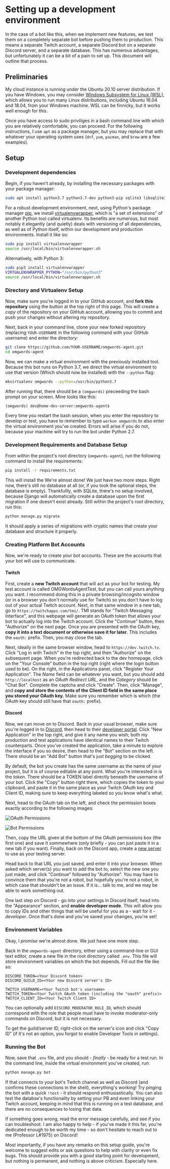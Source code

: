# Setting up a development environment

In the case of a bot like this, when we implement new features, we test them on a completely separate bot before pushing them to production. This means a separate Twitch account, a separate Discord bot on a separate Discord server, and a separate database. This has numerous advantages, but unfortunately it can be a bit of a pain to set up. This document will outline that process.

## Preliminaries

My cloud instance is running under the Ubuntu 20.10 server distribution. If you have Windows, you may consider [Windows Subsystem for Linux (WSL)](https://docs.microsoft.com/en-us/windows/wsl/install-win10), which allows you to run many Linux distributions, including Ubuntu 16.04 and 18.04, from your Windows machine. WSL can be finnicky, but it works well enough for this.

Once you have access to sudo priviliges in a bash command line with which you are relatively comfortable, you can proceed. For the following instructions, I use `apt` as a package manager, but you may replace that with whatever your operating system uses (`dnf`, `yum`, `pacman`, and `brew` are a few examples).

## Setup

### Development dependencies

Begin, if you haven't already, by installing the necessary packages with your package manager:

```bash
sudo apt install python3.7 python3.7-dev python3-pip sqlite3 libsqlite3-dev
```

For a robust development environment, next, using Python's package manager [pip](https://pip.pypa.io/en/stable), we install [virtualenvwrapper](https://virtualenvwrapper.readthedocs.io/en/latest), which is "a set of extensions" of another Python tool called virtualenv. Its benefits are numerous, but most notably it elegantly (and quietly) deals with versioning of all dependencies, as well as of Python itself, within our development and production environments. Install it like so:

```bash
sudo pip install virtualenvwrapper
source /usr/local/bin/virtualenvwrapper.sh
```

Alternatively, with Python 3:

```bash
sudo pip3 install virtualenvwrapper
VIRTUALENVWRAPPER_PYTHON="/usr/bin/python3"
source /usr/local/bin/virtualenvwrapper.sh
```

### Directory and Virtualenv Setup

Now, make sure you're logged in to your GitHub account, and **fork this repository** using the button at the top right of this page. This will create a *copy* of the repository on your GitHub account, allowing you to commit and push your changes without altering my repository.

Next, back in your command line, clone your new forked repository (replacing `YOUR-USERNAME` in the following command with your GitHub username) and enter the directory:

```bash
git clone https://github.com/YOUR-USERNAME/omgwords-agent.git
cd omgwords-agent
```

Now, we can make a virtual environment with the previously installed tool. Because this bot runs on Python 3.7, we direct the virtual environment to use that version (Which should now be installed) with the `--python` flag:

```bash
mkvirtualenv omgwords --python=/usr/bin/python3.7
```

After running that, there should be a `(omgwords)` preceeding the bash prompt on your screen. Mine looks like this:

```
(omgwords) dev@home-dev-server:omgwords-agent$
```

Every time you restart the bash session, when you enter the repository to develop or test, you have to remember to type `workon omgwords` to also enter the virtual environment you've created. Errors will arise if you do not, because your machine will try to run the bot under Python 2.7.

### Development Requirements and Database Setup

From within the project's root directory (`omgwords-agent`), run the following command to install the requirements:

```bash
pip install -r requirements.txt
```

This will install the 
We're almost done! We just have two more steps. Right now, there's still no database at all (or, if you took the optional steps, the database is empty). Thankfullly, with SQLite, there's no setup involved, because Django will automatically create a database upon the first migration if one doesn't exist already. Still within the project's root directory, run this:

```bash
python manage.py migrate
```

It should apply a series of migrations with cryptic names that create your database and structure it properly.

### Creating Platform Bot Accounts

Now, we're ready to create your bot accounts. These are the accounts that your bot will use to communicate.

#### Twitch

 First, create a **new Twitch account** that will act as your bot for testing. My test account is called OMGWordsAgentTest, but you can call yours anything you want. I recommend doing this in a private browsing/incognito window (or in a browser you don't normally use for Twitch) so you don't have to log out of your actual Twitch account. Next, in that same window in a new tab, go to `https://twitchapps.com/tmi/`. TMI stands for "Twitch Messaging Interface", and this webpage will generate an OAuth token that allows your bot to actually log into the Twitch account. Click the "Continue" button, then "Authorize" on the next page. Once you are presented with the OAuth key, **copy it into a text document or otherwise save it for later**. This includes the `oauth:` prefix. Then, you may close the tab.

Next, ideally in the same browser window, head to `https://dev.twitch.tv`. Click "Log in with Twitch" in the top right, and then "Authorize" on the subsequent page. When you're redirected back to the dev homepage, click on the "Your Console" button in the top right (right where the login button used to be). On the right, in the Applications panel, click "Register Your Application". The *Name* field can be whatever you want, but you should add `http://localhost` as an *OAuth Redirect URL*, and the *Category* should be "Chat Bot". Complete the captcha and click "Create". Then, click "Manage", and **copy and store the contents of the Client ID field in the same place you stored your OAuth key.** Make sure you remember which is which (the OAuth key should still have that `oauth:` prefix).

#### Discord

Now, we can move on to Discord. Back in your usual browser, make sure you're logged in to [Discord](https://discordapp.com), then head to their [developer portal](https://discordapp.com/developers/applications). Click "New Application" in the top right, and give it any name you wish; both my production and test applications have identical names to their Twitch counterparts. Once you've created the application, take a minute to explore the interface if you so desire, then head to the "Bot" section on the left. There should be an "Add Bot" button that's just *begging* to be clicked.

By default, the bot you create has the same username as the name of your project, but it is of course editable at any point. What you're interested in is the *token*. There should be a TOKEN label directly beneath the username of your bot. Click the "Copy" button right there, which copies the token to your clipboard, and paste it in the same place as your Twitch OAuth key and Client ID, making sure to keep everything labeled so you know what's what.

Next, head to the OAuth tab on the left, and check the permission boxes exactly according to the following images:

![OAuth Permissions](https://github.com/professor-l/omgwords-agent/blob/master/docs/img/oauth_permissions.png)

![Bot Permissions](https://github.com/professor-l/omgwords-agent/blob/master/docs/img/permissions.png)

Then, copy the URL given at the bottom of the OAuth permissions box (the first one) and save it sommewhere (only briefly - you can just paste it in a new tab if you want).  Finally, back on the Discord app, create a [new server](https://support.discordapp.com/hc/support/en-us/articles/204849977-How-do-I-create-a-server-) to use as your testing server. 

Head back to that URL you just saved, and enter it into your browser. When asked which server(s) you want to add the bot to, select the new one you just made, and click "Continue" followed by "Authorize". You may have to convince them that you're not a robot, but hopefully you're not a robot, in which case that shouldn't be an issue. If it is... talk to me, and we may be able to work somethiing out.

One last step on Discord - go into your settings in Discord itself, head into the "Appearance" section, and **enable developer mode**. This will allow you to copy IDs and other things that will be useful for you as a - wait for it - *developer*. Once that's done and you've saved your changes, you're set!

### Environment Variables

Okay, I *promise* we're almost done. We just have one more step.

Back in the `omgwords-agent` directory, either using a command-line or GUI text editor, create a new file in the root directory called `.env`. This file will store environment variables on which the bot depends. Fill out the file like so:

```
DISCORD_TOKEN=<Your Discord token>
DISCORD_GUILD_ID=<Your new Discord server's ID>

TWITCH_USERNAME=<Your Twitch bot's username>
TWITCH_TOKEN=<Your Twitch OAuth token (including the "oauth" prefix)>
TWITCH_CLIENT_ID=<Your Twitch Client ID>
```

You can optionally add `DISCORD_MODERATOR_ROLE_ID`, which should correspond with the role that people must have to invoke moderator-only commands on Discord, but it is not necessary.

To get the guild/server ID, right-click on the server's icon and click "Copy ID" (if it's not an option, you forgot to enable Developer Tools in settings).

### Running the Bot

Now, save that `.env` file, and you should - *finally* - be ready for a test run. In the command line, inside the virtual environment you've created, run:

```bash
python manage.py bot
```

If that connects to your bot's Twitch channel as well as Discord (and confirms these connections in the shell), everything's working! Try pinging the bot with a quick `!test` - it should respond enthusiastically. You can also test the databse's functionality by setting your PB and even linking your Twitch account, keeping in mind that this is running on a test database, and there are no consequences to losing that data.  

If something goes wrong, read the error message carefully, and see if you can troubleshoot. I am also happy to help - if you've made it this far, you're dedicated enough to be worth my time - so don't hesitate to reach out to me (Professor L#1975) on Discord!

Most importantly, if you have any remarks on this setup guide, you're welcome to suggest edits or ask questions to help with clarity or even fix bugs. This should provide you with a good starting point for development, but nothing is permanent, and nothing is above criticism. Especially here.
